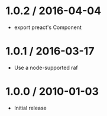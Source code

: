 
1.0.2 / 2016-04-04
==================

  * export preact's Component

1.0.1 / 2016-03-17
==================

  * Use a node-supported raf

1.0.0 / 2010-01-03
==================

  * Initial release
